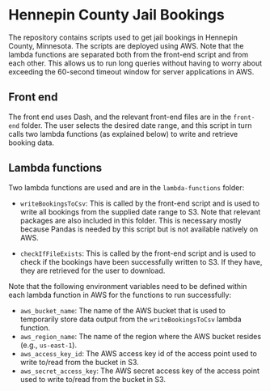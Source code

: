 # Hennepin County Jail Bookings

The repository contains scripts used to get  jail bookings in Hennepin County, Minnesota.
The scripts are deployed using AWS. Note that the lambda functions are separated both from
the front-end script and from each other. This allows us to run long queries without
having to worry about exceeding the 60-second timeout window for server applications in AWS.

## Front end

The front end uses Dash, and the relevant front-end files are in the `front-end` folder.
The user selects the desired date range, and this script in turn calls two lambda functions
(as explained below) to write and retrieve booking data.

## Lambda functions

Two lambda functions are used and are in the `lambda-functions` folder:


* `writeBookingsToCsv`: This is called by the front-end script and is used to write all bookings from the supplied date range to S3. Note that relevant packages are also included in this folder. This is necessary mostly because Pandas is needed by this script but is not available natively on AWS.

* `checkIfFileExists`: This is called by the front-end script and is used to check if the bookings have been successfully written to S3. If they have, they are retrieved for the user to download.

Note that the following environment variables need to be defined within each lambda function in AWS for the functions to run successfully:

* `aws_bucket_name`: The name of the AWS bucket that is used to temporarily store data output from the `writeBookingsToCsv` lambda function.
* `aws_region_name`: The name of the region where the AWS bucket resides (e.g., `us-east-1`).
* `aws_access_key_id`: The AWS access key id of the access point used to write to/read from the bucket in S3.
* `aws_secret_access_key`: The AWS secret access key of the access point used to write to/read from the bucket in S3.

